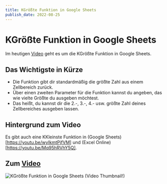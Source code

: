 ```yaml
---
title: KGrößte Funktion in Google Sheets
publish_date: 2022-08-25
---
```


# KGrößte Funktion in Google Sheets

Im heutigen [Video](https://youtu.be/-fCrWDxva8Q) geht es um die KGrößte Funktion in Google Sheets. 

## Das Wichtigste in Kürze

* Die Funktion gibt dir standardmäßig die größte Zahl aus einem Zellbereich zurück.
* Über einen zweiten Parameter für die Funktion kannst du angeben, das wie vielte Größte du ausgeben möchtest.
* Das heißt, du kannst dir die 2.-, 3.-, 4.- usw. größte Zahl deines Zellbereiches ausgeben lassen.

## Hintergrund zum Video

Es gibt auch eine KKleinste Funktion in (Google Sheets)[https://youtu.be/wyIkmtPjfVM] und (Excel Online)[https://youtu.be/Mq95hRVhY5Q].

## Zum [Video](https://youtu.be/-fCrWDxva8Q)

![KGrößte Funktion in Google Sheets (Video Thumbnail!)](../thumbnails/Fertig397.jpg "KGrößte Funktion in Google Sheets (Video Thumbnail!)")